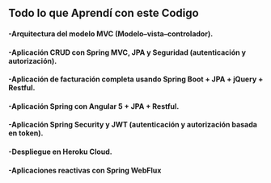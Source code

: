 
<h2>Todo lo que Aprendí con este Codigo</h2>
<h4>-Arquitectura del modelo MVC (Modelo–vista–controlador).</h4>
<h4>-Aplicación CRUD con Spring MVC, JPA y Seguridad (autenticación y autorización).</h4>
<h4>-Aplicación de facturación completa usando Spring Boot + JPA + jQuery + Restful.</h4>
<h4>-Aplicación Spring con Angular 5 + JPA + Restful.</h4>
<h4>-Aplicación Spring Security y JWT (autenticación y autorización basada en token).</h4>
<h4>-Despliegue en Heroku Cloud.</h4>
<h4>-Aplicaciones reactivas con Spring WebFlux</h4>

